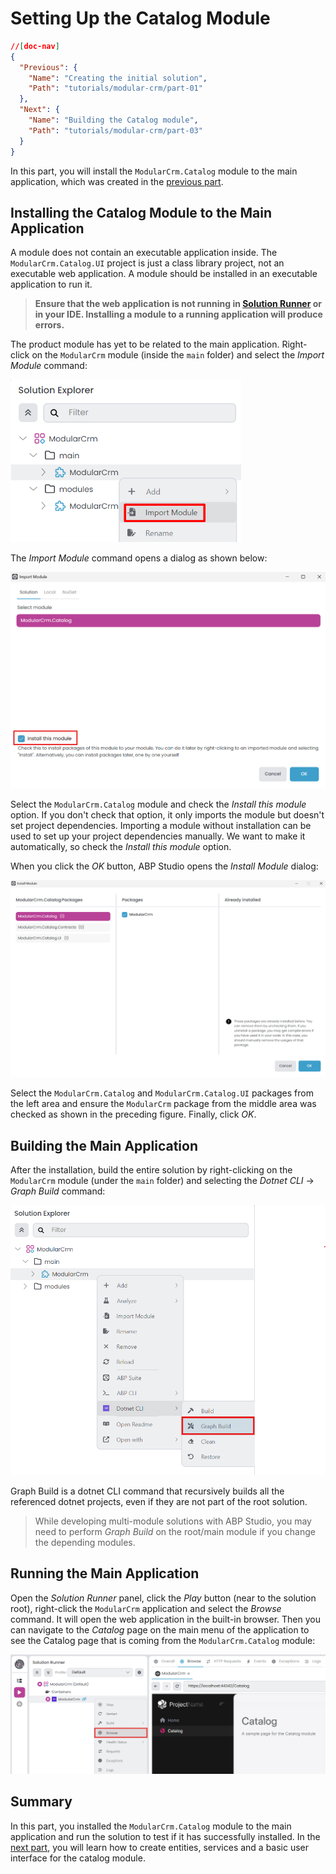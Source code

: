 # Setting Up the Catalog Module

````json
//[doc-nav]
{
  "Previous": {
    "Name": "Creating the initial solution",
    "Path": "tutorials/modular-crm/part-01"
  },
  "Next": {
    "Name": "Building the Catalog module",
    "Path": "tutorials/modular-crm/part-03"
  }
}
````

In this part, you will install the `ModularCrm.Catalog` module to the main application, which was created in the [previous part](part-01.md).

## Installing the Catalog Module to the Main Application

A module does not contain an executable application inside. The `ModularCrm.Catalog.UI` project is just a class library project, not an executable web application. A module should be installed in an executable application to run it.

> **Ensure that the web application is not running in [Solution Runner](../../studio/running-applications.md) or in your IDE. Installing a module to a running application will produce errors.**

The product module has yet to be related to the main application. Right-click on the `ModularCrm` module (inside the `main` folder) and select the *Import Module* command:

![abp-studio-import-module](images/abp-studio-import-module.png)

The *Import Module* command opens a dialog as shown below:

![abp-studio-import-module-dialog-for-catalog](images/abp-studio-import-module-dialog-for-catalog.png)

Select the `ModularCrm.Catalog` module and check the *Install this module* option. If you don't check that option, it only imports the module but doesn't set project dependencies. Importing a module without installation can be used to set up your project dependencies manually. We want to make it automatically, so check the *Install this module* option.

When you click the *OK* button, ABP Studio opens the *Install Module* dialog:

![abp-studio-module-installation-dialog-for-catalog](images/abp-studio-module-installation-dialog-for-catalog.png)

Select the `ModularCrm.Catalog` and `ModularCrm.Catalog.UI` packages from the left area and ensure the  `ModularCrm` package from the middle area was checked as shown in the preceding figure. Finally, click _OK_.

## Building the Main Application

After the installation, build the entire solution by right-clicking on the `ModularCrm` module (under the `main` folder) and selecting the *Dotnet CLI* -> *Graph Build* command:

![abp-studio-graph-build](images/abp-studio-graph-build.png)

Graph Build is a dotnet CLI command that recursively builds all the referenced dotnet projects, even if they are not part of the root solution.

> While developing multi-module solutions with ABP Studio, you may need to perform *Graph Build* on the root/main module if you change the depending modules.

## Running the Main Application

Open the *Solution Runner* panel, click the *Play* button (near to the solution root), right-click the `ModularCrm` application and select the *Browse* command. It will open the web application in the built-in browser. Then you can navigate to the *Catalog* page on the main menu of the application to see the Catalog page that is coming from the `ModularCrm.Catalog` module:

![abp-studio-solution-runner-initial-catalog-page](images/abp-studio-solution-runner-initial-catalog-page.png)

## Summary

In this part, you installed the `ModularCrm.Catalog` module to the main application and run the solution to test if it has successfully installed. In the [next part](part-03.md), you will learn how to create entities, services and a basic user interface for the catalog module.
